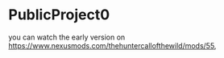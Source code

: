 # PublicProject0
you can watch the early version on https://www.nexusmods.com/thehuntercallofthewild/mods/55,
